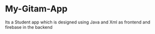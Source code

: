 # My-Gitam-App
Its a Student app which is designed using Java and Xml as frontend and firebase in the backend
